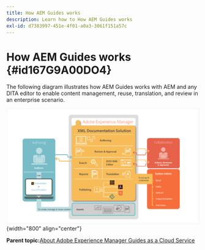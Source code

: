 ```yaml
---
title: How AEM Guides works
description: Learn how to How AEM Guides works
exl-id: d7383997-451e-4f01-a0a3-3061f151a57c
---
```

# How AEM Guides works {#id167G9A00DO4}

The following diagram illustrates how AEM Guides works with AEM and any DITA editor to enable content management, reuse, translation, and review in an enterprise scenario.

![](images/xml-add-on-how-it-works.png){width="800" align="center"}


**Parent topic:**[About Adobe Experience Manager Guides as a Cloud Service](intro.md)
